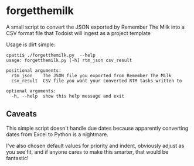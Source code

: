 # forgetthemilk
A small script to convert the JSON exported by Remember The Milk into a CSV format file that Todoist will ingest as a project template

Usage is dirt simple:

```
cpatti$ ./forgetthemilk.py  --help
usage: forgetthemilk.py [-h] rtm_json csv_result

positional arguments:
  rtm_json    The JSON file you exported from Remember The Milk
  csv_result  CSV file you want your converted RTM tasks written to

optional arguments:
  -h, --help  show this help message and exit
```

## Caveats

This simple script doesn't handle due dates because apparently converting dates from Excel to Python is a nightmare.

I've also chosen default values for priority and indent, obviously adjust as you see fit, and if anyone cares to make this smarter, that would be fantastic!
